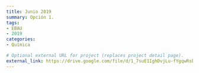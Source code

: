 ```yaml
---
title: Junio 2019
summary: Opción 1.
tags:
- EBAU
- 2019
categories:
- Química

# Optional external URL for project (replaces project detail page).
external_link: https://drive.google.com/file/d/1_7suE1IghDvjLu-fYgqwRsb-Co5gxxLb/view
---
```


